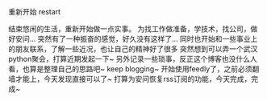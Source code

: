 重新开始 restart

结束悠闲的生活，重新开始做一点实事。
为找工作做准备，学技术，找公司，做好安问...
突然有了一种振奋的感觉，好久没有这样了...
同时也开始和一些事业上的朋友联系，了解一些近况，也让自己的精神好了很多
突然想到可以弄一个武汉python聚会，打算近期发起一下~
另外记录一些琐事，反正这个博客也没什么人看，也算是整理自己的思路吧~
keep blogging~
开始使用feedly了，之前必须翻墙才能上，今天发现直接可以了~
打算为安问恢复rss订阅的功能，今天完成，完成~

